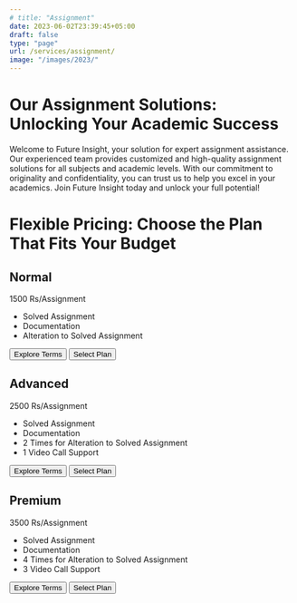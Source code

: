```yaml
---
# title: "Assignment"
date: 2023-06-02T23:39:45+05:00
draft: false
type: "page"
url: /services/assignment/
image: "/images/2023/"
---
```




<script src="/js/redirect.js"></script>
<link rel="stylesheet" href="/css/assignment-service.css">

<h1>Our Assignment Solutions: Unlocking Your Academic Success</h1>

<p>
Welcome to Future Insight, your solution for expert assignment assistance. Our experienced team provides customized and high-quality assignment solutions for all subjects and academic levels. With our commitment to originality and confidentiality, you can trust us to help you excel in your academics. Join Future Insight today and unlock your full potential!
</p>

<h1>Flexible Pricing: Choose the Plan That Fits Your Budget</h1>
<div class="price-table">
    <!-- Plan 01 -->
    <div class="price-card">
      <h2>Normal</h2>
      <p class="price">1500 Rs/Assignment</p>
      <ul class="pros">
        <li class="feature1">Solved Assignment</li>
        <li class="feature2">Documentation</li>
        <li class="feature3">Alteration to Solved Assignment</li>
      </ul>
      <div class="buttons">
        <button onclick="redirectToURL('https://future-insight.blog/author')">Explore Terms</button>
        <button onclick="redirectToURL('https://future-insight.blog/author')">Select Plan</button>
      </div>
    </div>
  <!-- Plan 2 -->
    <div class="price-card">
      <h2>Advanced</h2>
      <p class="price">2500 Rs/Assignment</p>
      <ul class="pros">
        <li class="feature1">Solved Assignment</li>
        <li class="feature2">Documentation</li>
        <li class="feature3">2 Times for Alteration to Solved Assignment</li>
        <li class="feature4">1 Video Call Support</li>
      </ul>
      <div class="buttons">
        <button onclick="redirectToURL('https://example.com/advanced')">Explore Terms</button>
        <button onclick="redirectToURL('https://example.com/advanced')">Select Plan</button>
      </div>
    </div>
  <!-- Plan 3 -->
    <div class="price-card">
      <h2>Premium</h2>
      <p class="price">3500 Rs/Assignment</p>
      <ul class="pros">
        <li class="feature1">Solved Assignment</li>
        <li class="feature2">Documentation</li>
        <li class="feature3">4 Times for Alteration to Solved Assignment</li>
        <li class="feature4">3 Video Call Support</li>
      </ul>
      <div class="buttons">
        <button onclick="redirectToURL('https://example.com/premium')">Explore Terms</button>
        <button onclick="redirectToURL('https://example.com/premium')">Select Plan</button>
      </div>
    </div>
  </div>



